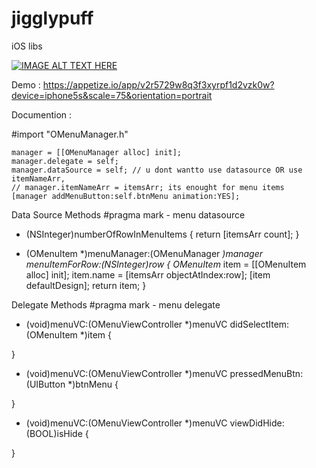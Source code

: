 # jigglypuff
iOS libs


[![IMAGE ALT TEXT HERE](http://img.youtube.com/vi/YOUTUBE_VIDEO_ID_HERE/0.jpg)](https://youtu.be/P_Ke6HmlDvY)

Demo :
https://appetize.io/app/v2r5729w8q3f3xyrpf1d2vzk0w?device=iphone5s&scale=75&orientation=portrait



Documention :


#import "OMenuManager.h"
    
    manager = [[OMenuManager alloc] init];
    manager.delegate = self;
    manager.dataSource = self; // u dont wantto use datasource OR use itemNameArr, 
    // manager.itemNameArr = itemsArr; its enought for menu items
    [manager addMenuButton:self.btnMenu animation:YES];
    
    
Data Source Methods
  #pragma mark - menu datasource
  - (NSInteger)numberOfRowInMenuItems {
    return [itemsArr count];
  }

  - (OMenuItem *)menuManager:(OMenuManager *)manager menuItemForRow:(NSInteger)row {
    OMenuItem* item = [[OMenuItem alloc] init];
    item.name = [itemsArr objectAtIndex:row];
    [item defaultDesign];
    return item;
  }

Delegate Methods 
  #pragma mark - menu delegate
  - (void)menuVC:(OMenuViewController *)menuVC didSelectItem:(OMenuItem *)item {
    
  }
  - (void)menuVC:(OMenuViewController *)menuVC pressedMenuBtn:(UIButton *)btnMenu {
    
  }

  - (void)menuVC:(OMenuViewController *)menuVC viewDidHide:(BOOL)isHide {
    
  }

  
